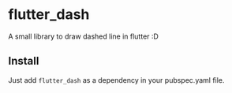 # flutter_dash

A small library to draw dashed line in flutter :D

## Install

Just add `flutter_dash` as a dependency in your pubspec.yaml file.
